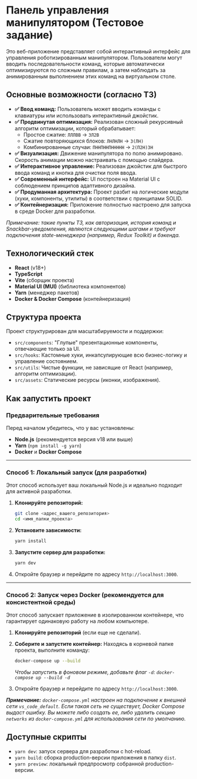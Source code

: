 # Панель управления манипулятором (Тестовое задание)

Это веб-приложение представляет собой интерактивный интерфейс для управления роботизированным манипулятором. Пользователи могут вводить последовательности команд, которые автоматически оптимизируются по сложным правилам, а затем наблюдать за анимированным выполнением этих команд на виртуальном столе.

## Основные возможности (согласно ТЗ)

- **✅ Ввод команд:** Пользователь может вводить команды с клавиатуры или использовать интерактивный джойстик.
- **✅ Продвинутая оптимизация:** Реализован сложный рекурсивный алгоритм оптимизации, который обрабатывает:
  - Простое сжатие: `ЛЛЛВВ` → `3Л2В`
  - Сжатие повторяющихся блоков: `ЛНЛНЛН` → `3(ЛН)`
  - Комбинированные случаи: `ПННПННПННННН` → `2(П2Н)3Н`
- **✅ Визуализация:** Движение манипулятора по полю анимировано. Скорость анимации можно настраивать с помощью слайдера.
- **✅ Интерактивное управление:** Реализован джойстик для быстрого ввода команд и кнопка для очистки поля ввода.
- **✅ Современный интерфейс:** UI построен на Material UI с соблюдением принципов адаптивного дизайна.
- **✅ Продуманная архитектура:** Проект разбит на логические модули (хуки, компоненты, утилиты) в соответствии с принципами SOLID.
- **✅ Контейнеризация:** Приложение полностью настроено для запуска в среде Docker для разработки.

_Примечание: такие пункты ТЗ, как авторизация, история команд и Snackbar-уведомления, являются следующими шагами и требуют подключения state-менеджера (например, Redux Toolkit) и бэкенда._

## Технологический стек

- **React** (v18+)
- **TypeScript**
- **Vite** (сборщик проекта)
- **Material UI (MUI)** (библиотека компонентов)
- **Yarn** (менеджер пакетов)
- **Docker & Docker Compose** (контейнеризация)

## Структура проекта

Проект структурирован для масштабируемости и поддержки:

- `src/components`: "Глупые" презентационные компоненты, отвечающие только за UI.
- `src/hooks`: Кастомные хуки, инкапсулирующие всю бизнес-логику и управление состоянием.
- `src/utils`: Чистые функции, не зависящие от React (например, алгоритм оптимизации).
- `src/assets`: Статические ресурсы (иконки, изображения).

## Как запустить проект

### Предварительные требования

Перед началом убедитесь, что у вас установлены:

- **Node.js** (рекомендуется версия v18 или выше)
- **Yarn** (`npm install -g yarn`)
- **Docker** и **Docker Compose**

---

### Способ 1: Локальный запуск (для разработки)

Этот способ использует ваш локальный Node.js и идеально подходит для активной разработки.

1.  **Клонируйте репозиторий:**

    ```bash
    git clone <адрес_вашего_репозитория>
    cd <имя_папки_проекта>
    ```

2.  **Установите зависимости:**

    ```bash
    yarn install
    ```

3.  **Запустите сервер для разработки:**

    ```bash
    yarn dev
    ```

4.  Откройте браузер и перейдите по адресу `http://localhost:3000`.

---

### Способ 2: Запуск через Docker (рекомендуется для консистентной среды)

Этот способ запускает приложение в изолированном контейнере, что гарантирует одинаковую работу на любом компьютере.

1.  **Клонируйте репозиторий** (если еще не сделали).

2.  **Соберите и запустите контейнер:**
    Находясь в корневой папке проекта, выполните команду:

    ```bash
    docker-compose up --build
    ```

    _Чтобы запустить в фоновом режиме, добавьте флаг `-d`: `docker-compose up --build -d`_

3.  Откройте браузер и перейдите по адресу `http://localhost:3000`.

_**Примечание:** `docker-compose.yml` настроен на подключение к внешней сети `vs_code_default`. Если такая сеть не существует, Docker Compose выдаст ошибку. Вы можете либо создать ее, либо удалить секцию `networks` из `docker-compose.yml` для использования сети по умолчанию._

## Доступные скрипты

- `yarn dev`: запуск сервера для разработки с hot-reload.
- `yarn build`: сборка production-версии приложения в папку `dist`.
- `yarn preview`: локальный предпросмотр собранной production-версии.
